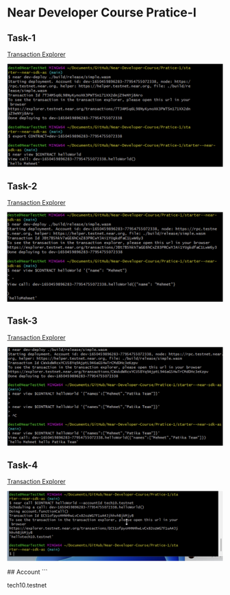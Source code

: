 # Near Developer Course Pratice-I




## Task-1

[Transaction Explorer](https://explorer.testnet.near.org/transactions/7TJAM5q6L98NyKynoXK3PWTSn171XX2dnjZ9eNYj8Aro)

<p align="center">
    <img src="https://raw.githubusercontent.com/SouL-H/Near-Developer-Course/main/Pratice-1/img/task1.png"  alt="Observer">

</p>

## Task-2

[Transaction Explorer](https://explorer.testnet.near.org/transactions/JBt7B5hkV7aGE6hCxZ83PRCwYJAi1YUgkdfaC1LwW6y3)

<p align="center">
    <img src="https://raw.githubusercontent.com/SouL-H/Near-Developer-Course/main/Pratice-1/img/task2.png"  alt="Observer">

</p>

## Task-3

[Transaction Explorer](https://explorer.testnet.near.org/transactions/CWxkdWRcxYCU5BYq9AjptL946aG5HwTrCMdDHc3eKzpv)

<p align="center">
    <img src="https://raw.githubusercontent.com/SouL-H/Near-Developer-Course/main/Pratice-1/img/task3.png"  alt="Observer">

</p>

## Task-4

[Transaction Explorer](https://explorer.testnet.near.org/transactions/EC51ofpyoHHNHhwLvCx82ozWG7F1uA4JjhhvhBjkMjyB)

<p align="center">
    <img src="https://raw.githubusercontent.com/SouL-H/Near-Developer-Course/main/Pratice-1/img/task4.png"  alt="Observer">

</p>
## Account
```

tech10.testnet

```
